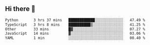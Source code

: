 ## Hi there 👋

<!--
**whirlun/whirlun** is a ✨ _special_ ✨ repository because its `README.md` (this file) appears on your GitHub profile.

Here are some ideas to get you started:

- 🔭 I’m currently working on ...
- 🌱 I’m currently learning ...
- 👯 I’m looking to collaborate on ...
- 🤔 I’m looking for help with ...
- 💬 Ask me about ...
- 📫 How to reach me: ...
- 😄 Pronouns: ...
- ⚡ Fun fact: ...
-->
<!--START_SECTION:waka-->

```txt
Python       3 hrs 37 mins   ████████████░░░░░░░░░░░░░   47.49 %
TypeScript   3 hrs 8 mins    ██████████▒░░░░░░░░░░░░░░   41.25 %
Other        33 mins         █▓░░░░░░░░░░░░░░░░░░░░░░░   07.27 %
JavaScript   14 mins         ▓░░░░░░░░░░░░░░░░░░░░░░░░   03.06 %
YAML         1 min           ░░░░░░░░░░░░░░░░░░░░░░░░░   00.40 %
```

<!--END_SECTION:waka-->
